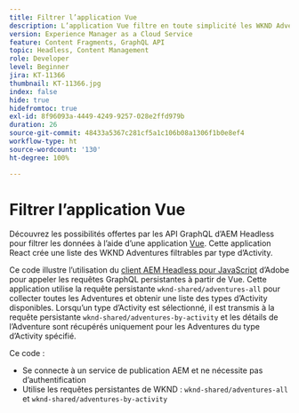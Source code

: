 ```yaml
---
title: Filtrer l’application Vue
description: L’application Vue filtre en toute simplicité les WKND Adventures modélisées à l’aide de fragments de contenu.
version: Experience Manager as a Cloud Service
feature: Content Fragments, GraphQL API
topic: Headless, Content Management
role: Developer
level: Beginner
jira: KT-11366
thumbnail: KT-11366.jpg
index: false
hide: true
hidefromtoc: true
exl-id: 8f96093a-4449-4249-9257-028e2ffd979b
duration: 26
source-git-commit: 48433a5367c281cf5a1c106b08a1306f1b0e8ef4
workflow-type: ht
source-wordcount: '130'
ht-degree: 100%

---
```


# Filtrer l’application Vue

Découvrez les possibilités offertes par les API GraphQL d’AEM Headless pour filtrer les données à l’aide d’une application [Vue](https://vuejs.org/). Cette application React crée une liste des WKND Adventures filtrables par type d’Activity.

Ce code illustre l’utilisation du [client AEM Headless pour JavaScript](https://github.com/adobe/aem-headless-client-js/blob/main/api-reference.md) d’Adobe pour appeler les requêtes GraphQL persistantes à partir de Vue. Cette application utilise la requête persistante `wknd-shared/adventures-all` pour collecter toutes les Adventures et obtenir une liste des types d’Activity disponibles. Lorsqu’un type d’Activity est sélectionné, il est transmis à la requête persistante `wknd-shared/adventures-by-activity` et les détails de l’Adventure sont récupérés uniquement pour les Adventures du type d’Activity spécifié.

Ce code :

+ Se connecte à un service de publication AEM et ne nécessite pas d’authentification
+ Utilise les requêtes persistantes de WKND : `wknd-shared/adventures-all` et `wknd-shared/adventures-by-activity`
